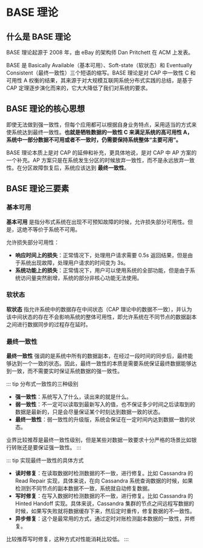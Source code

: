 # BASE 理论

## 什么是 BASE 理论

BASE 理论起源于 2008 年，由 eBay 的架构师 Dan Pritchett 在 ACM 上发表。

BASE 是 Basically Available（基本可用）、Soft-state（软状态）和 Eventually Consistent（最终一致性）三个短语的缩写。BASE 理论是对 CAP 中一致性 C 和可用性 A 权衡的结果，其来源于对大规模互联网系统分布式实践的总结，是基于 CAP 定理逐步演化而来的，它大大降低了我们对系统的要求。

## BASE 理论的核心思想

即使无法做到强一致性，但每个应用都可以根据自身业务特点，采用适当的方式来使系统达到最终一致性。**也就是牺牲数据的一致性 C 来满足系统的高可用性 A，系统中一部分数据不可用或者不一致时，仍需要保持系统整体“主要可用”。**

BASE 理论本质上是对 CAP 的延伸和补充，更具体地说，是对 CAP 中 AP 方案的一个补充。AP 方案只是在系统发生分区的时候放弃一致性，而不是永远放弃一致性。在分区故障恢复后，系统应该达到 **最终一致性**。

## BASE 理论三要素

### 基本可用

**基本可用** 是指分布式系统在出现不可预知故障的时候，允许损失部分可用性。但是，这绝不等价于系统不可用。

允许损失部分可用性：

* **响应时间上的损失**：正常情况下，处理用户请求需要 0.5s 返回结果，但是由于系统出现故障，处理用户请求的时间变为 3s。
* **系统功能上的损失**：正常情况下，用户可以使用系统的全部功能，但是由于系统访问量突然剧增，系统的部分非核心功能无法使用。

### 软状态

**软状态** 指允许系统中的数据存在中间状态（CAP 理论中的数据不一致），并认为该中间状态的存在不会影响系统的整体可用性，即允许系统在不同节点的数据副本之间进行数据同步的过程存在延时。

### 最终一致性

**最终一致性** 强调的是系统中所有的数据副本，在经过一段时间的同步后，最终能够达到一个一致的状态。因此，最终一致性的本质是需要系统保证最终数据能够达到一致，而不需要实时保证系统数据的强一致性。

::: tip 分布式一致性的三种级别
* **强一致性**：系统写入了什么，读出来的就是什么。
* **弱一致性**：不一定可以读取到最新写入的值，也不保证多少时间之后读取到的数据是最新的，只是会尽量保证某个时刻达到数据一致的状态。
* **最终一致性**：弱一致性的升级版，系统会保证在一定时间内达到数据一致的状态。

业界比较推荐是最终一致性级别，但是某些对数据一致要求十分严格的场景比如银行转账还是要保证强一致性。
:::

::: tip 实现最终一致性的具体方式
* **读时修复**：在读取数据时检测数据的不一致，进行修复。比如 Cassandra 的 Read Repair 实现，具体来说，在向 Cassandra 系统查询数据的时候，如果检测到不同节点的副本数据不一致，系统就自动修复数据。
* **写时修复**：在写入数据时检测数据的不一致，进行修复。比如 Cassandra 的 Hinted Handoff 实现。具体来说，Cassandra 集群的节点之间远程写数据的时候，如果写失败就将数据缓存下来，然后定时重传，修复数据的不一致性。
* **异步修复**：这个是最常用的方式，通过定时对账检测副本数据的一致性，并修复。

比较推荐写时修复，这种方式对性能消耗比较低。
:::
